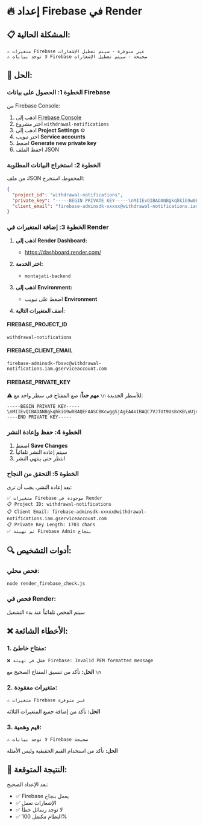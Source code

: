 # 🔥 إعداد Firebase في Render

## 📋 **المشكلة الحالية:**
```
⚠️ متغيرات Firebase غير متوفرة - سيتم تعطيل الإشعارات
⚠️ لا توجد بيانات Firebase صحيحة - سيتم تعطيل الإشعارات
```

## 🔧 **الحل:**

### **الخطوة 1: الحصول على بيانات Firebase**

من Firebase Console:
1. اذهب إلى [Firebase Console](https://console.firebase.google.com/)
2. اختر مشروع `withdrawal-notifications`
3. اذهب إلى **Project Settings** ⚙️
4. اختر تبويب **Service accounts**
5. اضغط **Generate new private key**
6. احفظ الملف JSON

### **الخطوة 2: استخراج البيانات المطلوبة**

من ملف JSON المحفوظ، استخرج:

```json
{
  "project_id": "withdrawal-notifications",
  "private_key": "-----BEGIN PRIVATE KEY-----\nMIIEvQIBADANBgkqhkiG9w0BAQEFAASCBKcwggSjAgEAAoIBAQC...\n-----END PRIVATE KEY-----\n",
  "client_email": "firebase-adminsdk-xxxxx@withdrawal-notifications.iam.gserviceaccount.com"
}
```

### **الخطوة 3: إضافة المتغيرات في Render**

1. **اذهب إلى Render Dashboard:**
   - https://dashboard.render.com/

2. **اختر الخدمة:**
   - `montajati-backend`

3. **اذهب إلى Environment:**
   - اضغط على تبويب **Environment**

4. **أضف المتغيرات التالية:**

#### **FIREBASE_PROJECT_ID**
```
withdrawal-notifications
```

#### **FIREBASE_CLIENT_EMAIL**
```
firebase-adminsdk-fbsvc@withdrawal-notifications.iam.gserviceaccount.com
```

#### **FIREBASE_PRIVATE_KEY**
⚠️ **مهم جداً:** ضع المفتاح في سطر واحد مع `\n` للأسطر الجديدة:

```
-----BEGIN PRIVATE KEY-----\nMIIEvQIBADANBgkqhkiG9w0BAQEFAASCBKcwggSjAgEAAoIBAQC7VJTUt9Us8cKB\nUjnv3DaQxWjIbIVW+LLllCdxtTTnvLN4WTAN+2SjSFAiTpgHVgGSjx2x61L/P0qH\nJdlHjmHcCcRqRGK42jXn2C1y3Rm2D8YjQBNWVKQHcuQRHjIqjSKO7zxpyQb1+joH\n...\n-----END PRIVATE KEY-----
```

### **الخطوة 4: حفظ وإعادة النشر**

1. اضغط **Save Changes**
2. سيتم إعادة النشر تلقائياً
3. انتظر حتى ينتهي النشر

### **الخطوة 5: التحقق من النجاح**

بعد إعادة النشر، يجب أن ترى:

```
✅ متغيرات Firebase موجودة في Render
📋 Project ID: withdrawal-notifications
📋 Client Email: firebase-adminsdk-xxxxx@withdrawal-notifications.iam.gserviceaccount.com
📋 Private Key Length: 1703 chars
✅ تم تهيئة Firebase Admin بنجاح
```

## 🔍 **أدوات التشخيص:**

### **فحص محلي:**
```bash
node render_firebase_check.js
```

### **فحص في Render:**
سيتم الفحص تلقائياً عند بدء التشغيل

## ❌ **الأخطاء الشائعة:**

### **1. مفتاح خاطئ:**
```
❌ فشل في تهيئة Firebase: Invalid PEM formatted message
```
**الحل:** تأكد من تنسيق المفتاح الصحيح مع `\n`

### **2. متغيرات مفقودة:**
```
⚠️ متغيرات Firebase غير متوفرة
```
**الحل:** تأكد من إضافة جميع المتغيرات الثلاثة

### **3. قيم وهمية:**
```
⚠️ لا توجد بيانات Firebase صحيحة
```
**الحل:** تأكد من استخدام القيم الحقيقية وليس الأمثلة

## 🎯 **النتيجة المتوقعة:**

بعد الإعداد الصحيح:
- ✅ Firebase يعمل بنجاح
- ✅ الإشعارات تعمل
- ✅ لا توجد رسائل خطأ
- ✅ النظام مكتمل 100%
